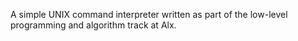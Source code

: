 A simple UNIX command interpreter written as part of the low-level programming and algorithm track at Alx.
